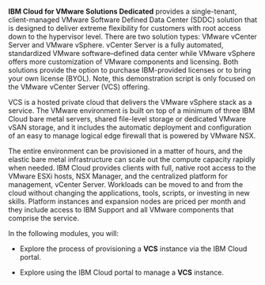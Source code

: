 <!-- ![type:video](./_videos/VMware L3 Shared Introduction.mp4)
!!! tip "WAYS TO WATCH"
    In addition to the embedded video, IBMers and Business Partners can also <a href="https://ibm.seismic.com/Link/Content/DCFGW2RT6jVGm82VTDMJ6TdDJC4V" target="_blank">download the recording from Seismic</a>. -->

**IBM Cloud for VMware Solutions Dedicated** provides a single-tenant, client-managed VMware Software Defined Data Center (SDDC) solution that is designed to deliver extreme flexibility for customers with root access down to the hypervisor level. There are two solution types: VMware vCenter Server and VMware vSphere. vCenter Server is a fully automated, standardized VMware software–defined data center while VMware vSphere offers more customization of VMware components and licensing. Both solutions provide the option to purchase IBM-provided licenses or to bring your own license (BYOL). Note, this demonstration script is only focused on the VMware vCenter Server (VCS) offering.

VCS is a hosted private cloud that delivers the VMware vSphere stack as a service. The VMware environment is built on top of a minimum of three IBM Cloud bare metal servers, shared file-level storage or dedicated VMware vSAN storage, and it includes the automatic deployment and configuration of an easy to manage logical edge firewall that is powered by VMware NSX.

The entire environment can be provisioned in a matter of hours, and the elastic bare metal infrastructure can scale out the compute capacity rapidly when needed. IBM Cloud provides clients with full, native root access to the VMware ESXi hosts, NSX Manager, and the centralized platform for management, vCenter Server.
Workloads can be moved to and from the cloud without changing the applications, tools, scripts, or investing in new skills. Platform instances and expansion nodes are priced per month and they include access to IBM Support and all VMware components that comprise the service.

In the following modules, you will:

- Explore the process of provisioning a **VCS** instance via the IBM Cloud portal.

- Explore using the IBM Cloud portal to manage a **VCS** instance.
